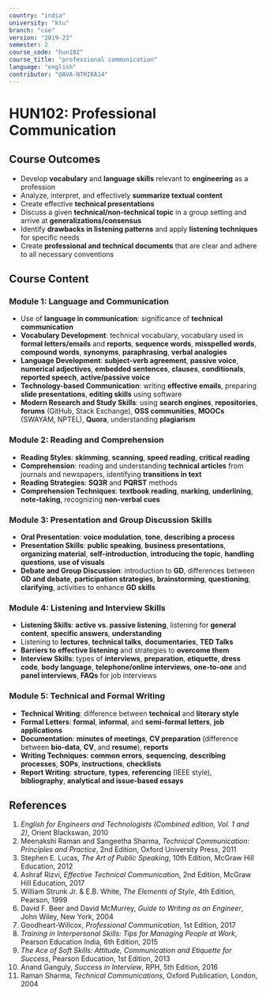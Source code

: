 ```yaml
---
country: "india"
university: "ktu"
branch: "cse"
version: "2019-23"
semester: 2
course_code: "hun102"
course_title: "professional communication"
language: "english"
contributor: "@AVA-NTHIKA14"
---
```


# HUN102: Professional Communication

## Course Outcomes

- Develop **vocabulary** and **language skills** relevant to **engineering** as a profession  
- Analyze, interpret, and effectively **summarize textual content**  
- Create effective **technical presentations**  
- Discuss a given **technical/non-technical topic** in a group setting and arrive at **generalizations/consensus**  
- Identify **drawbacks in listening patterns** and apply **listening techniques** for specific needs  
- Create **professional and technical documents** that are clear and adhere to all necessary conventions  

## Course Content

### Module 1: Language and Communication

- Use of **language in communication**: significance of **technical communication**  
- **Vocabulary Development**: technical vocabulary, vocabulary used in **formal letters/emails** and **reports**, **sequence words**, **misspelled words**, **compound words**, **synonyms**, **paraphrasing**, **verbal analogies**  
- **Language Development**: **subject-verb agreement**, **passive voice**, **numerical adjectives**, **embedded sentences**, **clauses**, **conditionals**, **reported speech**, **active/passive voice**  
- **Technology-based Communication**: writing **effective emails**, preparing **slide presentations**, **editing skills** using software  
- **Modern Research and Study Skills**: using **search engines**, **repositories**, **forums** (GitHub, Stack Exchange), **OSS communities**, **MOOCs** (SWAYAM, NPTEL), **Quora**, understanding **plagiarism**  

### Module 2: Reading and Comprehension

- **Reading Styles**: **skimming**, **scanning**, **speed reading**, **critical reading**  
- **Comprehension**: reading and understanding **technical articles** from journals and newspapers, identifying **transitions in text**  
- **Reading Strategies**: **SQ3R** and **PQRST** methods  
- **Comprehension Techniques**: **textbook reading**, **marking**, **underlining**, **note-taking**, recognizing **non-verbal cues**  

### Module 3: Presentation and Group Discussion Skills

- **Oral Presentation**: **voice modulation**, **tone**, **describing a process**  
- **Presentation Skills**: **public speaking**, **business presentations**, **organizing material**, **self-introduction**, **introducing the topic**, **handling questions**, **use of visuals**  
- **Debate and Group Discussion**: introduction to **GD**, differences between **GD and debate**, **participation strategies**, **brainstorming**, **questioning**, **clarifying**, activities to enhance **GD skills**  

### Module 4: Listening and Interview Skills

- **Listening Skills**: **active vs. passive listening**, listening for **general content**, **specific answers**, **understanding**  
- Listening to **lectures**, **technical talks**, **documentaries**, **TED Talks**  
- **Barriers to effective listening** and strategies to **overcome them**  
- **Interview Skills**: types of **interviews**, **preparation**, **etiquette**, **dress code**, **body language**, **telephone/online interviews**, **one-to-one** and **panel interviews**, **FAQs** for job interviews  

### Module 5: Technical and Formal Writing

- **Technical Writing**: difference between **technical** and **literary style**  
- **Formal Letters**: **formal**, **informal**, and **semi-formal letters**, **job applications**  
- **Documentation**: **minutes of meetings**, **CV preparation** (difference between **bio-data**, **CV**, and **resume**), **reports**  
- **Writing Techniques**: **common errors**, **sequencing**, **describing processes**, **SOPs**, **instructions**, **checklists**  
- **Report Writing**: **structure**, **types**, **referencing** (IEEE style), **bibliography**, **analytical and issue-based essays**  

## References

1. *English for Engineers and Technologists (Combined edition, Vol. 1 and 2)*, Orient Blackswan, 2010  
2. Meenakshi Raman and Sangeetha Sharma, *Technical Communication: Principles and Practice*, 2nd Edition, Oxford University Press, 2011  
3. Stephen E. Lucas, *The Art of Public Speaking*, 10th Edition, McGraw Hill Education, 2012  
4. Ashraf Rizvi, *Effective Technical Communication*, 2nd Edition, McGraw Hill Education, 2017  
5. William Strunk Jr. & E.B. White, *The Elements of Style*, 4th Edition, Pearson, 1999  
6. David F. Beer and David McMurrey, *Guide to Writing as an Engineer*, John Wiley, New York, 2004  
7. Goodheart-Willcox, *Professional Communication*, 1st Edition, 2017  
8. *Training in Interpersonal Skills: Tips for Managing People at Work*, Pearson Education India, 6th Edition, 2015  
9. *The Ace of Soft Skills: Attitude, Communication and Etiquette for Success*, Pearson Education, 1st Edition, 2013  
10. Anand Ganguly, *Success in Interview*, RPH, 5th Edition, 2016  
11. Raman Sharma, *Technical Communications*, Oxford Publication, London, 2004  
